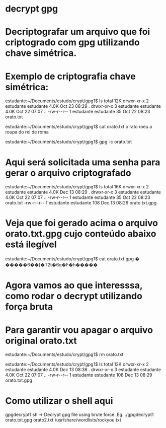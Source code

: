 # decrypt gpg
# Decriptografar um arquivo que foi criptogrado com gpg utilizando chave simétrica.

# Exemplo de criptografia chave simétrica:
estudante:~/Documents/estudo/crypt/gpg1$ ls
total 12K
drwxr-xr-x 2 estudante estudante 4.0K Oct 23 08:29 .
drwxr-xr-x 3 estudante estudante 4.0K Oct 22 07:07 ..
-rw-r--r-- 1 estudante estudante   35 Oct 22 08:23 orato.txt

estudante:~/Documents/estudo/crypt/gpg1$ cat orato.txt 
o rato roeu a roupa do rei de roma


estudante:~/Documents/estudo/crypt/gpg1$ gpg -c orato.txt 

# Aqui será solicitada uma senha para gerar o arquivo criptografado

estudante:~/Documents/estudo/crypt/gpg1$ ls
total 16K
drwxr-xr-x 2 estudante estudante 4.0K Dec 13 08:29 .
drwxr-xr-x 3 estudante estudante 4.0K Oct 22 07:07 ..
-rw-r--r-- 1 estudante estudante   35 Oct 22 08:23 orato.txt
-rw-r--r-- 1 estudante estudante  108 Dec 13 08:29 orato.txt.gpg

# Veja que foi gerado acima o arquivo orato.txt.gpg cujo conteúdo abaixo está ilegível

estudante:~/Documents/estudo/crypt/gpg1$ cat orato.txt.gpg 
�       �����6��[�T2ŧ�6q�F�h��ׇ���


# Agora vamos ao que interesssa, como rodar o decrypt utilizando força bruta 

# Para garantir vou apagar o arquivo original orato.txt
estudante:~/Documents/estudo/crypt/gpg1$ rm orato.txt

estudante:~/Documents/estudo/crypt/gpg1$ ls
total 12K
drwxr-xr-x 2 estudante estudante 4.0K Dec 13 08:36 .
drwxr-xr-x 3 estudante estudante 4.0K Oct 22 07:07 ..
-rw-r--r-- 1 estudante estudante  108 Dec 13 08:29 orato.txt.gpg

# Como utilizar o shell aqui
 gpgdecrypt1.sh -> Decrypt gpg file using brute force. Eg. ./gpgdecrypt1 orato.txt.gpg orato2.txt /usr/share/wordlists/rockyou.txt



